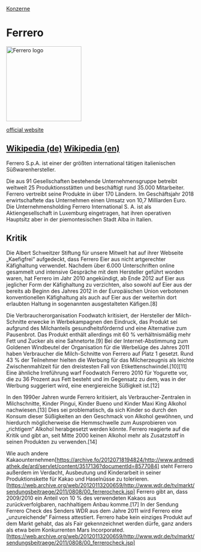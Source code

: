[Konzerne](../konzerne.html)   

# Ferrero

<img src="https://upload.wikimedia.org/wikipedia/commons/d/d5/Logo_Ferrero.svg" height="200" alt="Ferrero logo">

[official website](https://www.ferrero.com/)

[Wikipedia (de)](https://de.wikipedia.org/wiki/Ferrero_(Unternehmen))
[Wikipedia (en)](https://en.wikipedia.org/wiki/Ferrero_SpA)
---

Ferrero S.p.A. ist einer der größten international tätigen italienischen Süßwarenhersteller.

Die aus 91 Gesellschaften bestehende Unternehmensgruppe betreibt weltweit 25 Produktionsstätten und beschäftigt rund 35.000 Mitarbeiter. Ferrero vertreibt seine Produkte in über 170 Ländern. Im Geschäftsjahr 2018 erwirtschaftete das Unternehmen einen Umsatz von 10,7 Milliarden Euro. Die Unternehmensholding Ferrero International S. A. ist als Aktiengesellschaft in Luxemburg eingetragen, hat ihren operativen Hauptsitz aber in der piemontesischen Stadt Alba in Italien.

## Kritik
Die Albert Schweitzer Stiftung für unsere Mitwelt hat auf ihrer Webseite „Kaefigfrei“ aufgedeckt, dass Ferrero Eier aus nicht artgerechter Käfighaltung verwendet. Nachdem über 6.000 Unterschriften online gesammelt und intensive Gespräche mit dem Hersteller geführt worden waren, hat Ferrero im Jahr 2010 angekündigt, ab Ende 2012 auf Eier aus jeglicher Form der Käfighaltung zu verzichten, also sowohl auf Eier aus der bereits ab Beginn des Jahres 2012 in der Europäischen Union verbotenen konventionellen Käfighaltung als auch auf Eier aus der weiterhin dort erlaubten Haltung in sogenannten ausgestalteten Käfigen.[8]

Die Verbraucherorganisation Foodwatch kritisiert, der Hersteller der Milch-Schnitte erwecke in Werbekampagnen den Eindruck, das Produkt sei aufgrund des Milchanteils gesundheitsfördernd und eine Alternative zum Pausenbrot. Das Produkt enthält allerdings mit 60 % verhältnismäßig mehr Fett und Zucker als eine Sahnetorte.[9] Bei der Internet-Abstimmung zum Goldenen Windbeutel der Organisation für die Werbelüge des Jahres 2011 haben Verbraucher die Milch-Schnitte von Ferrero auf Platz 1 gesetzt. Rund 43 % der Teilnehmer hielten die Werbung für das Milcherzeugnis als leichte Zwischenmahlzeit für den dreistesten Fall von Etikettenschwindel.[10][11] Eine ähnliche Irreführung warf Foodwatch Ferrero 2010 für Yogurette vor, die zu 36 Prozent aus Fett besteht und im Gegensatz zu dem, was in der Werbung suggeriert wird, eine energiereiche Süßigkeit ist.[12]

In den 1990er Jahren wurde Ferrero kritisiert, als Verbraucher-Zentralen in Milchschnitte, Kinder Pingui, Kinder Bueno und Kinder Maxi King Alkohol nachwiesen.[13] Dies sei problematisch, da sich Kinder so durch den Konsum dieser Süßigkeiten an den Geschmack von Alkohol gewöhnen, und hierdurch möglicherweise die Hemmschwelle zum Ausprobieren von „richtigem“ Alkohol herabgesetzt werden könnte. Ferrero reagierte auf die Kritik und gibt an, seit Mitte 2000 keinen Alkohol mehr als Zusatzstoff in seinen Produkten zu verwenden.[14]

Wie auch andere Kakaounternehmen[https://archive.fo/20120718194824/http://www.ardmediathek.de/ard/servlet/content/3517136?documentId=8577084] steht Ferrero außerdem im Verdacht, Ausbeutung und Kinderarbeit in seiner Produktionskette für Kakao und Haselnüsse zu tolerieren.[https://web.archive.org/web/20120113200659/http://www.wdr.de/tv/markt/sendungsbeitraege/2011/0808/00_ferrerocheck.jsp] Ferrero gibt an, dass 2009/2010 ein Anteil von 10 % des verwendeten Kakaos aus zurückverfolgbaren, nachhaltigem Anbau komme.[17] In der Sendung Ferrero Check des Senders WDR aus dem Jahre 2011 wird Ferrero eine „unzureichende“ Fairness attestiert. Ferrero habe kein einziges Produkt auf dem Markt gehabt, das als Fair gekennzeichnet werden dürfe, ganz anders als etwa beim Konkurrenten Mars Incorporated.[https://web.archive.org/web/20120113200659/http://www.wdr.de/tv/markt/sendungsbeitraege/2011/0808/00_ferrerocheck.jsp]
